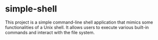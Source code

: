 # simple-shell
This project is a simple command-line shell application that mimics some functionalities of a Unix shell. It allows users to execute various built-in commands and interact with the file system.
